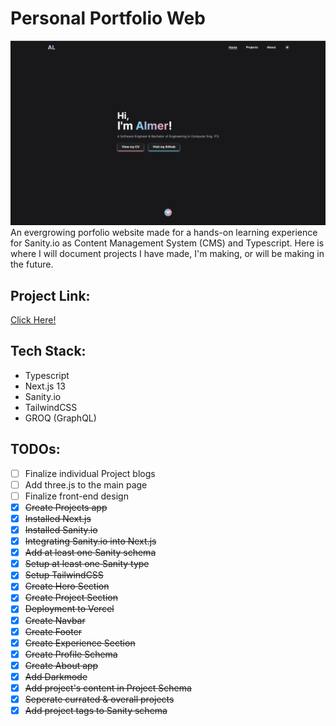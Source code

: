 # Personal Portfolio Web
![Website Thumbnail](frontend-next/public/images/hero.png)
An evergrowing porfolio website made for a hands-on learning experience for Sanity.io as Content Management System (CMS) and Typescript. Here is where I will document projects I have made, I'm making, or will be making in the future.

## Project Link: 
[Click Here!](https://almer.vercel.app/)

## Tech Stack:
- Typescript
- Next.js 13
- Sanity.io
- TailwindCSS
- GROQ (GraphQL)

## TODOs:
- [ ] Finalize individual Project blogs
- [ ] Add three.js to the main page 
- [ ] Finalize front-end design
- [x] ~~Create Projects app~~
- [x] ~~Installed Next.js~~
- [x] ~~Installed Sanity.io~~
- [x] ~~Integrating Sanity.io into Next.js~~
- [x] ~~Add at least one Sanity schema~~
- [x] ~~Setup at least one Sanity type~~
- [x] ~~Setup TailwindCSS~~
- [x] ~~Create Hero Section~~
- [x] ~~Create Project Section~~
- [x] ~~Deployment to Vercel~~
- [x] ~~Create Navbar~~
- [x] ~~Create Footer~~
- [x] ~~Create Experience Section~~
- [x] ~~Create Profile Schema~~
- [x] ~~Create About app~~
- [x] ~~Add Darkmode~~
- [x] ~~Add project's content in Project Schema~~
- [x] ~~Seperate currated & overall projects~~
- [x] ~~Add project tags to Sanity schema~~
